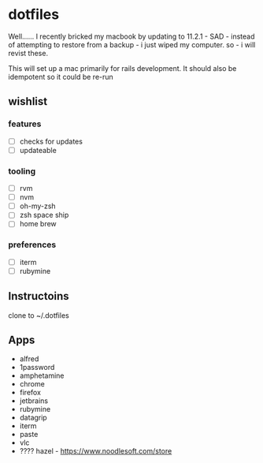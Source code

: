 # dotfiles

Well...... I recently bricked my macbook by updating to 11.2.1 - SAD - instead of attempting to restore from a backup - i just wiped my computer. so - i will revist these.

This will set up a mac primarily for rails development. It should also be idempotent so it could be re-run


## wishlist
### features
- [ ] checks for updates
- [ ] updateable
### tooling
- [ ] rvm
- [ ] nvm
- [ ] oh-my-zsh
- [ ] zsh space ship
- [ ] home brew
### preferences
- [ ] iterm
- [ ] rubymine

## Instructoins
clone to ~/.dotfiles

## Apps
- alfred
- 1password
- amphetamine
- chrome
- firefox
- jetbrains
- rubymine
- datagrip
- iterm
- paste
- vlc
- ???? hazel - https://www.noodlesoft.com/store
